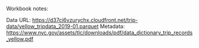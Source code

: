 Workbook notes:

Data URL: https://d37ci6vzurychx.cloudfront.net/trip-data/yellow_tripdata_2019-01.parquet
Metadata: https://www.nyc.gov/assets/tlc/downloads/pdf/data_dictionary_trip_records_yellow.pdf